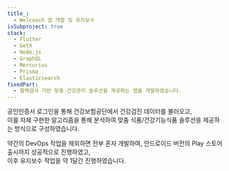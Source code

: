 ```yaml
---
title_:
  - Welcoach 앱 개발 및 유지보수
isSubproject: true
stack:
  - Flutter
  - GetX
  - Node.js
  - GraphQL
  - Mercurius
  - Prisma
  - Elasticsearch
fixedPart:
  - 혈액검사 기반 맞춤 건강관리 솔루션을 제공하는 앱을 개발하였습니다.
---
```


공인인증서 로그인을 통해 건강보험공단에서 건강검진 데이터를 불러오고,<br>
이를 자체 구현한 알고리즘을 통해 분석하여 맞춤 식품/건강기능식품 솔루션을 제공하는 방식으로 구성하였습니다.

약간의 DevOps 작업을 제외하면 전부 혼자 개발하여, 안드로이드 버전의 Play 스토어 출시까지 성공적으로 진행하였고,<br>
이후 유지보수 작업을 약 1달간 진행하였습니다.

